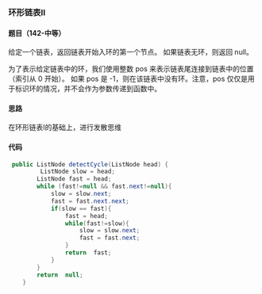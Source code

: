 ###  环形链表II

####  题目（142-中等）

给定一个链表，返回链表开始入环的第一个节点。 如果链表无环，则返回 null。

为了表示给定链表中的环，我们使用整数 pos 来表示链表尾连接到链表中的位置（索引从 0 开始）。 如果 pos 是 -1，则在该链表中没有环。注意，pos 仅仅是用于标识环的情况，并不会作为参数传递到函数中。

####  思路

在环形链表I的基础上，进行发散思维

####  代码

```java
 public ListNode detectCycle(ListNode head) {
         ListNode slow = head;
        ListNode fast = head;
        while (fast!=null && fast.next!=null){
            slow = slow.next;
            fast = fast.next.next;
            if(slow == fast){
                fast = head;
                while(fast!=slow){
                    slow = slow.next;
                    fast = fast.next;
                }
                return  fast;
            }
        }
        return  null;
    }
```

